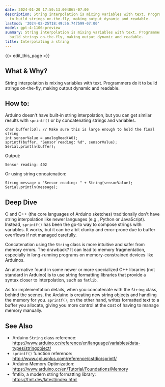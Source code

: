 ```yaml
---
date: 2024-01-20 17:50:13.004065-07:00
description: String interpolation is mixing variables with text. Programmers do it
  to build strings on-the-fly, making output dynamic and readable.
lastmod: '2024-02-25T18:49:56.747599-07:00'
model: gpt-4-1106-preview
summary: String interpolation is mixing variables with text. Programmers do it to
  build strings on-the-fly, making output dynamic and readable.
title: Interpolating a string
---
```


{{< edit_this_page >}}

## What & Why?

String interpolation is mixing variables with text. Programmers do it to build strings on-the-fly, making output dynamic and readable.

## How to:

Arduino doesn't have built-in string interpolation, but you can get similar results with `sprintf()` or by concatenating strings and variables.

```Arduino
char buffer[50]; // Make sure this is large enough to hold the final string
int sensorValue = analogRead(A0);
sprintf(buffer, "Sensor reading: %d", sensorValue);
Serial.println(buffer);
```

Output:
```
Sensor reading: 402
```

Or using string concatenation:

```Arduino
String message = "Sensor reading: " + String(sensorValue);
Serial.println(message);
```

## Deep Dive

C and C++ (the core languages of Arduino sketches) traditionally don't have string interpolation like newer languages (e.g., Python or JavaScript). Instead, `sprintf()` has been the go-to way to compose strings with variables. It works, but it can be a bit clunky and error-prone due to buffer overflows if not managed carefully.

Concatenation using the `String` class is more intuitive and safer from memory errors. The drawback? It can lead to memory fragmentation, especially in long-running programs on memory-constrained devices like Arduinos.

An alternative found in some newer or more specialized C++ libraries (not standard in Arduino) is to use string formatting libraries that provide a syntax closer to interpolation, such as `fmtlib`.

As for implementation details, when you concatenate with the `String` class, behind the scenes, the Arduino is creating new string objects and handling the memory for you. `sprintf()`, on the other hand, writes formatted text to a buffer you allocate, giving you more control at the cost of having to manage memory manually.

## See Also

- Arduino `String` class reference: https://www.arduino.cc/reference/en/language/variables/data-types/stringobject/
- `sprintf()` function reference: http://www.cplusplus.com/reference/cstdio/sprintf/
- Arduino Memory Optimization: https://www.arduino.cc/en/Tutorial/Foundations/Memory
- fmtlib, a modern string formatting library: https://fmt.dev/latest/index.html
